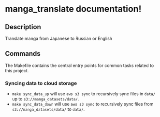 # manga_translate documentation!

## Description

Translate manga from Japanese to Russian or English

## Commands

The Makefile contains the central entry points for common tasks related to this project.

### Syncing data to cloud storage

* `make sync_data_up` will use `aws s3 sync` to recursively sync files in `data/` up to `s3://manga_datasets/data/`.
* `make sync_data_down` will use `aws s3 sync` to recursively sync files from `s3://manga_datasets/data/` to `data/`.



